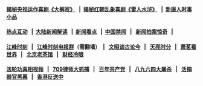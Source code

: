 #### [揭秘央视运作喜剧《大裤衩》](http://167.172.214.107:10000/videos/res/big-shorts/) &nbsp;&nbsp;|&nbsp;&nbsp;[揭秘红朝乱象喜剧《雷人水浒》](http://167.172.214.107:10000/videos/res/OutlawsOfMarsh/) &nbsp;&nbsp;|&nbsp;&nbsp;[新唐人时事小品](http://167.172.214.107:10000/videos/res/comedy/)
#### [热点互动](http://167.172.214.107/ntdtv-rdhd/) &nbsp;&nbsp;|&nbsp;&nbsp;[大陆新闻解读](http://167.172.214.107/ntdtv-comedy/) &nbsp;&nbsp;|&nbsp;&nbsp;[新闻看点](http://167.172.214.107/news-insight/) &nbsp;&nbsp;|&nbsp;&nbsp;[中国禁闻](http://167.172.214.107/ntdtv-news/) &nbsp;&nbsp;|&nbsp;&nbsp; [新闻拍案惊奇](http://167.172.214.107/dayu/) &nbsp;&nbsp;|&nbsp;&nbsp; 
#### [江峰时刻](http://167.172.214.107/today-in-history/) &nbsp;&nbsp;|&nbsp;&nbsp; [江峰时刻电报群](https://t.me/jiangfengtimegroup)（需翻墙）&nbsp;&nbsp;|&nbsp;&nbsp; [文昭谈古论今](http://167.172.214.107/wenzhao/) &nbsp;&nbsp;|&nbsp;&nbsp; [天亮时分](http://167.172.214.107/tianliang/) &nbsp;&nbsp;|&nbsp;&nbsp; [萧茗看世界](http://167.172.214.107/simonegao/) &nbsp;&nbsp;|&nbsp;&nbsp; [北京老茶馆](http://167.172.214.107/teahouse/) &nbsp;&nbsp;|&nbsp;&nbsp; [财经冷眼](http://167.172.214.107/finance/)
#### [法轮功真相视频](http://167.172.214.107:10000/videos/truth.html) &nbsp;&nbsp;|&nbsp;&nbsp; [709律师大抓捕](http://167.172.214.107:10000/videos/709/) &nbsp;&nbsp;|&nbsp;&nbsp; [百年共产党](http://167.172.214.107:10000/videos/ccp.html) &nbsp;&nbsp;|&nbsp;&nbsp; [八九六四大屠杀](http://167.172.214.107:10000/videos/88/)  &nbsp;&nbsp;|&nbsp;&nbsp; [活摘器官黑幕](http://167.172.214.107:10000/videos/res/Organs/)  &nbsp;&nbsp;|&nbsp;&nbsp; [香港反送中](http://167.172.214.107:10000/videos/res/hk/) 
